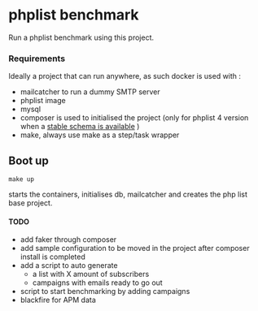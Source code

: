 # phplist benchmark

Run a phplist benchmark using this project.

### Requirements

Ideally a project that can run anywhere, as such docker is used with :

- mailcatcher to run a dummy SMTP server
- phplist image
- mysql
- composer is used to initialised the project (only for phplist 4 version when a [stable schema is available](https://github.com/phpList/core/pull/312) )
- make, always use make as a step/task wrapper

## Boot up

`make up` 

starts the containers, initialises db, mailcatcher and creates the php list base project.

#### TODO

- add faker through composer
- add sample configuration to be moved in the project after composer install is completed
- add a script to auto generate 
	- a list with X amount of subscribers
	- campaigns with emails ready to go out
- script to start benchmarking by adding campaigns
- blackfire for APM data